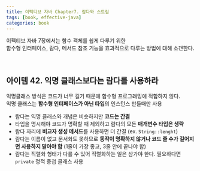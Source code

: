```yaml
---
title: 이펙티브 자바 Chapter7. 람다와 스트림
tags: [book, effective-java]
categories: book
---
```



이펙티브 자바 7장에서는 함수 객체를 쉽게 다루기 위한  
함수형 인터페이스, 람다, 메서드 참조 기능을 효과적으로 다루는 방법에 대해 소갠한다.    

<!--more-->

<br/>

## 아이템 42. 익명 클래스보다는 람다를 사용하라

익명클래스 방식은 코드가 너무 길기 때문에 함수형 프로그래밍에 적합하지 않다.  
익명 클래스는 **함수형 인터페이스가 아닌 타입**의 인스턴스 만들때만 사용  

- 람다는 익명 클래스와 개념은 비슷하지만 **코드는 간결**
- 타입을 명시해야 코드가 명확할 때 제외하고 람다의 모든 **매개변수 타입은 생략**
- 람다 자리에 **비교자 생성 메서드**를 사용하면 더 간결 (ex. `String::lenght`)
- 람다는 이름이 없고 문서화도 못하므로 **동작이 명확하지 않거나 코드 줄 수가 길어지면 사용하지 말아야 함** (1줄이 가장 좋고, 3줄 안에 끝나야 함)
- 람다는 직렬화 형태가 다를 수 있어 직렬화하는 일은 삼가야 한다. 필요하다면 `private` 정적 중첩 클래스 사용




